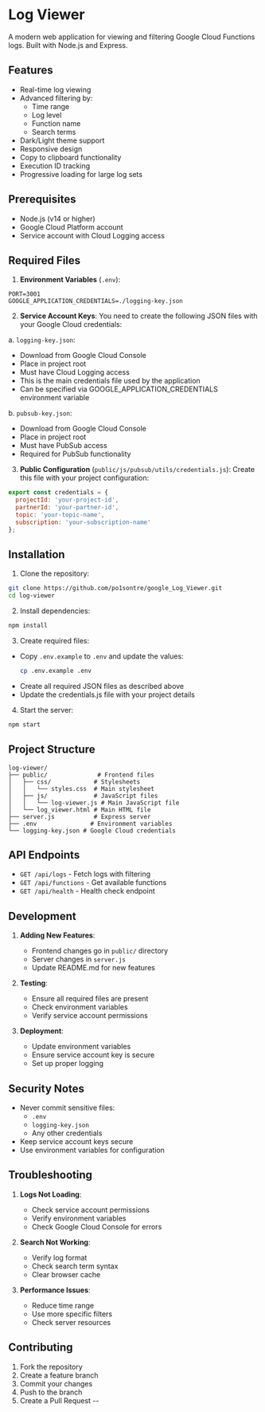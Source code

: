 # Log Viewer

A modern web application for viewing and filtering Google Cloud Functions logs. Built with Node.js and Express.

## Features

- Real-time log viewing
- Advanced filtering by:
  - Time range
  - Log level
  - Function name
  - Search terms
- Dark/Light theme support
- Responsive design
- Copy to clipboard functionality
- Execution ID tracking
- Progressive loading for large log sets

## Prerequisites

- Node.js (v14 or higher)
- Google Cloud Platform account
- Service account with Cloud Logging access

## Required Files

1. **Environment Variables** (`.env`):
```
PORT=3001
GOOGLE_APPLICATION_CREDENTIALS=./logging-key.json
```

2. **Service Account Keys**:
You need to create the following JSON files with your Google Cloud credentials:

a. `logging-key.json`:
- Download from Google Cloud Console
- Place in project root
- Must have Cloud Logging access
- This is the main credentials file used by the application
- Can be specified via GOOGLE_APPLICATION_CREDENTIALS environment variable

b. `pubsub-key.json`:
- Download from Google Cloud Console
- Place in project root
- Must have PubSub access
- Required for PubSub functionality

3. **Public Configuration** (`public/js/pubsub/utils/credentials.js`):
Create this file with your project configuration:
```javascript
export const credentials = {
  projectId: 'your-project-id',
  partnerId: 'your-partner-id',
  topic: 'your-topic-name',
  subscription: 'your-subscription-name'
};
```

## Installation

1. Clone the repository:
```bash
git clone https://github.com/po1sontre/google_Log_Viewer.git
cd log-viewer
```

2. Install dependencies:
```bash
npm install
```

3. Create required files:
- Copy `.env.example` to `.env` and update the values:
  ```bash
  cp .env.example .env
  ```
- Create all required JSON files as described above
- Update the credentials.js file with your project details

4. Start the server:
```bash
npm start
``` 

## Project Structure

```
log-viewer/
├── public/              # Frontend files
│   ├── css/            # Stylesheets
│   │   └── styles.css  # Main stylesheet
│   ├── js/             # JavaScript files
│   │   └── log-viewer.js # Main JavaScript file
│   └── log_viewer.html # Main HTML file
├── server.js           # Express server
├── .env               # Environment variables
└── logging-key.json # Google Cloud credentials
```

## API Endpoints

- `GET /api/logs` - Fetch logs with filtering
- `GET /api/functions` - Get available functions
- `GET /api/health` - Health check endpoint

## Development

1. **Adding New Features**:
   - Frontend changes go in `public/` directory
   - Server changes in `server.js`
   - Update README.md for new features

2. **Testing**:
   - Ensure all required files are present
   - Check environment variables
   - Verify service account permissions

3. **Deployment**:
   - Update environment variables
   - Ensure service account key is secure
   - Set up proper logging

## Security Notes

- Never commit sensitive files:
  - `.env`
  - `logging-key.json`
  - Any other credentials
- Keep service account keys secure
- Use environment variables for configuration

## Troubleshooting

1. **Logs Not Loading**:
   - Check service account permissions
   - Verify environment variables
   - Check Google Cloud Console for errors

2. **Search Not Working**:
   - Verify log format
   - Check search term syntax
   - Clear browser cache

3. **Performance Issues**:
   - Reduce time range
   - Use more specific filters
   - Check server resources

## Contributing

1. Fork the repository
2. Create a feature branch
3. Commit your changes
4. Push to the branch
5. Create a Pull Request
--
